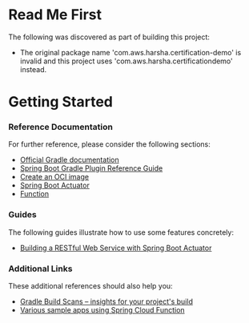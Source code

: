 # Read Me First
The following was discovered as part of building this project:

* The original package name 'com.aws.harsha.certification-demo' is invalid and this project uses 'com.aws.harsha.certificationdemo' instead.

# Getting Started

### Reference Documentation
For further reference, please consider the following sections:

* [Official Gradle documentation](https://docs.gradle.org)
* [Spring Boot Gradle Plugin Reference Guide](https://docs.spring.io/spring-boot/docs/2.3.3.RELEASE/gradle-plugin/reference/html/)
* [Create an OCI image](https://docs.spring.io/spring-boot/docs/2.3.3.RELEASE/gradle-plugin/reference/html/#build-image)
* [Spring Boot Actuator](https://docs.spring.io/spring-boot/docs/2.3.3.RELEASE/reference/htmlsingle/#production-ready)
* [Function](https://cloud.spring.io/spring-cloud-function/)

### Guides
The following guides illustrate how to use some features concretely:

* [Building a RESTful Web Service with Spring Boot Actuator](https://spring.io/guides/gs/actuator-service/)

### Additional Links
These additional references should also help you:

* [Gradle Build Scans – insights for your project's build](https://scans.gradle.com#gradle)
* [Various sample apps using Spring Cloud Function](https://github.com/spring-cloud/spring-cloud-function/tree/master/spring-cloud-function-samples)

